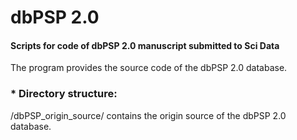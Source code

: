 

dbPSP 2.0
====

#### Scripts for code of dbPSP 2.0 manuscript submitted to Sci Data

The program provides the source code of the dbPSP 2.0 database. 


### * Directory structure:
/dbPSP_origin_source/ contains the origin source of the dbPSP 2.0 database.
